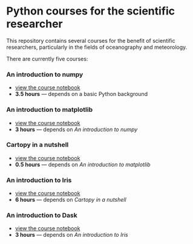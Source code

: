 Python courses for the scientific researcher
============================================

This repository contains several courses for the benefit of scientific researchers,
particularly in the fields of oceanography and meteorology.

There are currently five courses:

### An introduction to numpy
* [view the course notebook](http://nbviewer.ipython.org/github/SciTools/courses/blob/master/course_content/notebooks/numpy_intro.ipynb?create=1)
* **3.5 hours** &mdash; depends on a basic Python background

### An introduction to matplotlib
* [view the course notebook](http://nbviewer.ipython.org/github/SciTools/courses/blob/master/course_content/notebooks/matplotlib_intro.ipynb?create=1)
* **3 hours** &mdash; depends on _An introduction to numpy_

### Cartopy in a nutshell
* [view the course notebook](http://nbviewer.ipython.org/github/SciTools/courses/blob/master/course_content/notebooks/cartopy_intro.ipynb?create=1)
* **0.5 hours** &mdash; depends on _An introduction to matplotlib_

### An introduction to Iris
* [view the course notebook](http://nbviewer.ipython.org/github/SciTools/courses/blob/master/course_content/notebooks/iris_intro.ipynb?create=1)
* **6 hours** &mdash; depends on _Cartopy in a nutshell_

### An introduction to Dask
* [view the course notebook](http://nbviewer.jupyter.org/github/SciTools/courses/blob/dask_course/course_content/notebooks/dask_intro.ipynb?create=1)
* **3 hours** &mdash; depends on _An introduction to Iris_
